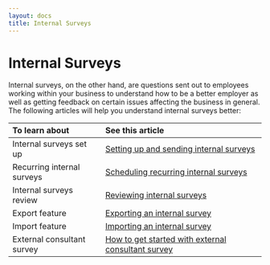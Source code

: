 ```yaml
---
layout: docs
title: Internal Surveys
---
```


# Internal Surveys 

Internal surveys, on the other hand, are questions sent out to employees working within your business to understand how to be a better employer as well as getting feedback on certain issues affecting the business in general. The following articles will help you understand internal surveys better:

| To learn about |See this article |
| :-------------- | :-------------- |
| Internal surveys set up | [Setting up and sending internal surveys](garagehive-setting-up-and-sending-internal-surveys.html) |
| Recurring internal surveys | [Scheduling recurring internal surveys](garagehive-scheduling-recurring-internal-surveys.html) |
| Internal surveys review | [Reviewing internal surveys](reviewing-internal-surveys.html) |
| Export feature | [Exporting an internal survey](garagehive-exporting-an-internal-survey.html) |
| Import feature | [Importing an internal survey](garagehive-importing-an-internal-survey.html) |
| External consultant survey  | [How to get started with external consultant survey](garagehive-how-to-get-started-with-external-consultant-survey.html) |
